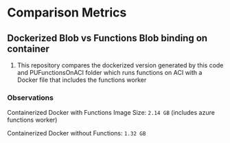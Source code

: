# Comparison Metrics

## Dockerized Blob vs Functions Blob binding on container

1. This repository compares the dockerized version generated by this code and PUFunctionsOnACI folder which runs functions on ACI with a Docker file that includes the functions worker

### Observations

Containerized Docker with Functions Image Size: `2.14 GB` (includes azure functions worker)

Containerized Docker without Functions: `1.32 GB`
